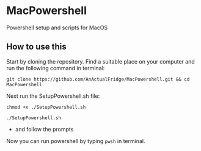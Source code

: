 # MacPowershell
Powershell setup and scripts for MacOS

## How to use this
Start by cloning the repository.
Find a suitable place on your computer and run the following command in terminal:

`git clone https://github.com/AnActualFridge/MacPowershell.git && cd MacPowershell`

Next run the SetupPowershell.sh file:

`chmod +x ./SetupPowershell.sh`

`./SetupPowershell.sh`
- and follow the prompts

Now you can run powershell by typing `pwsh` in terminal.
